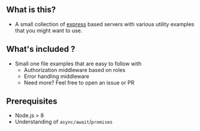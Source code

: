 ## What is this?

- A small collection of [express](https://expressjs.com/) based servers
with various utility examples that you might want to use.

## What's included ?

- Small one file examples that are easy to follow with
    - Authorization middleware based on roles
    - Error handling middleware
    - Need more? Feel free to open an issue or PR

## Prerequisites

- Node.js > 8
- Understanding of `async/await`/`promises`
